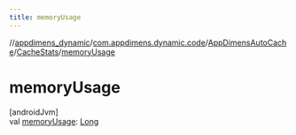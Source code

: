 ```yaml
---
title: memoryUsage
---
```

//[appdimens_dynamic](../../../../index.html)/[com.appdimens.dynamic.code](../../index.html)/[AppDimensAutoCache](../index.html)/[CacheStats](index.html)/[memoryUsage](memory-usage.html)



# memoryUsage



[androidJvm]\
val [memoryUsage](memory-usage.html): [Long](https://kotlinlang.org/api/core/kotlin-stdlib/kotlin/-long/index.html)




